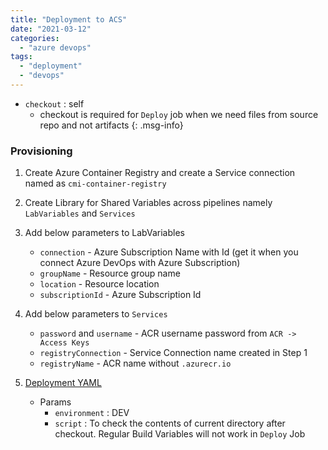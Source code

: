 ```yaml
---
title: "Deployment to ACS"
date: "2021-03-12"
categories: 
  - "azure devops"
tags: 
  - "deployment"
  - "devops"
---
```


- `checkout` : self
    - checkout is required for `Deploy` job when we need files from source repo and not artifacts
{: .msg-info}

### Provisioning

1. Create Azure Container Registry and create a Service connection named as `cmi-container-registry`
    
2. Create Library for Shared Variables across pipelines namely `LabVariables` and `Services`
    
3. Add below parameters to LabVariables
   - `connection` - Azure Subscription Name with Id (get it when you connect Azure DevOps with Azure Subscription)
   - `groupName` - Resource group name
   - `location` - Resource location
   - `subscriptionId` - Azure Subscription Id

4. Add below parameters to `Services`
   - `password` and `username` - ACR username password from `ACR -> Access Keys`
   - `registryConnection` - Service Connection name created in Step 1
   - `registryName` - ACR name without `.azurecr.io`

5. [Deployment YAML](https://github.com/devignitelab/devops-hack/blob/main/azure/deploy-azure-acs.yaml)
    - Params
      - `environment` : DEV
      - `script` : To check the contents of current directory after checkout. Regular Build Variables will not work in `Deploy` Job

